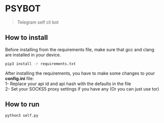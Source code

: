 # PSYBOT
>Telegram self cli bot


## How to install
Before installing from the requirements file, make sure that gcc and clang are installed in your device.
```bash
pip3 install -r requirements.txt
```
After installing the requirements, you have to make some changes to your **config.ini** file:<br>
1- Replace your api id and api hash with the defaults in the file<br>
2- Set your SOCKS5 proxy settings if you have any (Or you can just use tor)<br>


## How to run
```bash
python3 self.py
```

